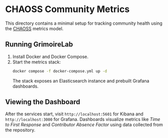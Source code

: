 # CHAOSS Community Metrics

This directory contains a minimal setup for tracking community health using the
[CHAOSS](https://chaoss.community/) metrics model.

## Running GrimoireLab
1. Install Docker and Docker Compose.
2. Start the metrics stack:
   ```bash
   docker compose -f docker-compose.yml up -d
   ```
   The stack exposes an Elasticsearch instance and prebuilt Grafana dashboards.

## Viewing the Dashboard
After the services start, visit `http://localhost:5601` for Kibana and
`http://localhost:3000` for Grafana. Dashboards visualize metrics like
*Time to First Response* and *Contributor Absence Factor* using data collected
from the repository.
